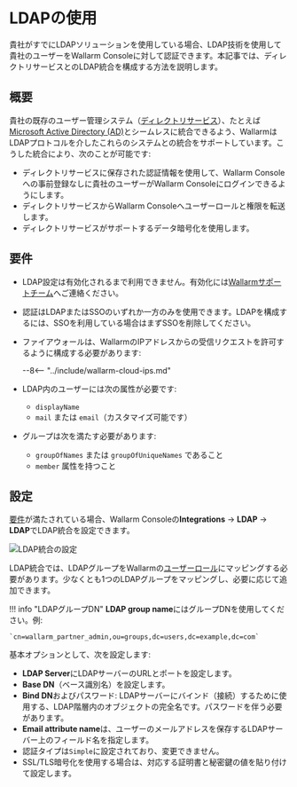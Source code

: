 # LDAPの使用

貴社がすでにLDAPソリューションを使用している場合、LDAP技術を使用して貴社のユーザーをWallarm Consoleに対して認証できます。本記事では、ディレクトリサービスとのLDAP統合を構成する方法を説明します。

## 概要

貴社の既存のユーザー管理システム（[ディレクトリサービス](https://en.wikipedia.org/wiki/Directory_service#LDAP_implementations)）、たとえば[Microsoft Active Directory (AD)](https://learn.microsoft.com/en-us/entra/architecture/auth-ldap)とシームレスに統合できるよう、WallarmはLDAPプロトコルを介したこれらのシステムとの統合をサポートしています。こうした統合により、次のことが可能です:

* ディレクトリサービスに保存された認証情報を使用して、Wallarm Consoleへの事前登録なしに貴社のユーザーがWallarm Consoleにログインできるようにします。
* ディレクトリサービスからWallarm Consoleへユーザーロールと権限を転送します。
* ディレクトリサービスがサポートするデータ暗号化を使用します。

## 要件

* LDAP設定は有効化されるまで利用できません。有効化には[Wallarmサポートチーム](mailto:support@wallarm.com)へご連絡ください。
* 認証はLDAPまたはSSOのいずれか一方のみを使用できます。LDAPを構成するには、SSOを利用している場合はまずSSOを削除してください。
* ファイアウォールは、WallarmのIPアドレスからの受信リクエストを許可するように構成する必要があります:

    --8<-- "../include/wallarm-cloud-ips.md"

* LDAP内のユーザーには次の属性が必要です: 

    * `displayName`
    * `mail` または `email`（カスタマイズ可能です）

* グループは次を満たす必要があります: 

    * `groupOfNames` または `groupOfUniqueNames` であること
    * `member` 属性を持つこと

## 設定

[要件](#requirements)が満たされている場合、Wallarm Consoleの**Integrations** → **LDAP** → **LDAP**でLDAP統合を設定できます。

![LDAP統合の設定](../../../images/admin-guides/configuration-guides/ldap/configuring-ldap.png)

LDAP統合では、LDAPグループをWallarmの[ユーザーロール](../../../user-guides/settings/users.md#user-roles)にマッピングする必要があります。少なくとも1つのLDAPグループをマッピングし、必要に応じて追加できます。

!!! info "LDAPグループDN"
    **LDAP group name**にはグループDNを使用してください。例: 
    
    `cn=wallarm_partner_admin,ou=groups,dc=users,dc=example,dc=com`

基本オプションとして、次を設定します: 

* **LDAP Server**にLDAPサーバーのURLとポートを設定します。
* **Base DN**（ベース識別名）を設定します。
* **Bind DN**およびパスワード: LDAPサーバーにバインド（接続）するために使用する、LDAP階層内のオブジェクトの完全名です。パスワードを伴う必要があります。
* **Email attribute name**は、ユーザーのメールアドレスを保存するLDAPサーバー上のフィールド名を指定します。
* 認証タイプは`Simple`に設定されており、変更できません。
* SSL/TLS暗号化を使用する場合は、対応する証明書と秘密鍵の値を貼り付けて設定します。